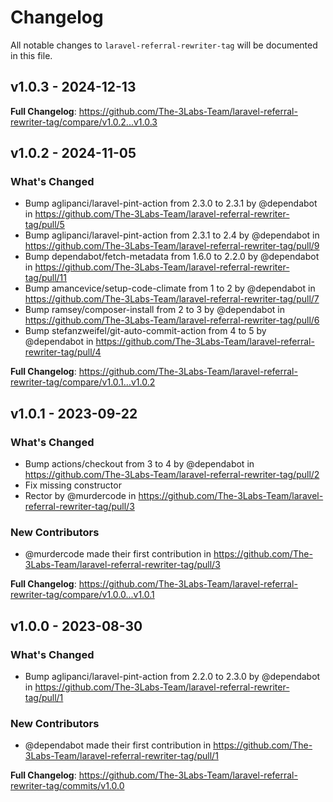 # Changelog

All notable changes to `laravel-referral-rewriter-tag` will be documented in this file.

## v1.0.3 - 2024-12-13

**Full Changelog**: https://github.com/The-3Labs-Team/laravel-referral-rewriter-tag/compare/v1.0.2...v1.0.3

## v1.0.2 - 2024-11-05

### What's Changed

* Bump aglipanci/laravel-pint-action from 2.3.0 to 2.3.1 by @dependabot in https://github.com/The-3Labs-Team/laravel-referral-rewriter-tag/pull/5
* Bump aglipanci/laravel-pint-action from 2.3.1 to 2.4 by @dependabot in https://github.com/The-3Labs-Team/laravel-referral-rewriter-tag/pull/9
* Bump dependabot/fetch-metadata from 1.6.0 to 2.2.0 by @dependabot in https://github.com/The-3Labs-Team/laravel-referral-rewriter-tag/pull/11
* Bump amancevice/setup-code-climate from 1 to 2 by @dependabot in https://github.com/The-3Labs-Team/laravel-referral-rewriter-tag/pull/7
* Bump ramsey/composer-install from 2 to 3 by @dependabot in https://github.com/The-3Labs-Team/laravel-referral-rewriter-tag/pull/6
* Bump stefanzweifel/git-auto-commit-action from 4 to 5 by @dependabot in https://github.com/The-3Labs-Team/laravel-referral-rewriter-tag/pull/4

**Full Changelog**: https://github.com/The-3Labs-Team/laravel-referral-rewriter-tag/compare/v1.0.1...v1.0.2

## v1.0.1 - 2023-09-22

### What's Changed

- Bump actions/checkout from 3 to 4 by @dependabot in https://github.com/The-3Labs-Team/laravel-referral-rewriter-tag/pull/2
- Fix missing constructor
- Rector by @murdercode in https://github.com/The-3Labs-Team/laravel-referral-rewriter-tag/pull/3

### New Contributors

- @murdercode made their first contribution in https://github.com/The-3Labs-Team/laravel-referral-rewriter-tag/pull/3

**Full Changelog**: https://github.com/The-3Labs-Team/laravel-referral-rewriter-tag/compare/v1.0.0...v1.0.1

## v1.0.0 - 2023-08-30

### What's Changed

- Bump aglipanci/laravel-pint-action from 2.2.0 to 2.3.0 by @dependabot in https://github.com/The-3Labs-Team/laravel-referral-rewriter-tag/pull/1

### New Contributors

- @dependabot made their first contribution in https://github.com/The-3Labs-Team/laravel-referral-rewriter-tag/pull/1

**Full Changelog**: https://github.com/The-3Labs-Team/laravel-referral-rewriter-tag/commits/v1.0.0
